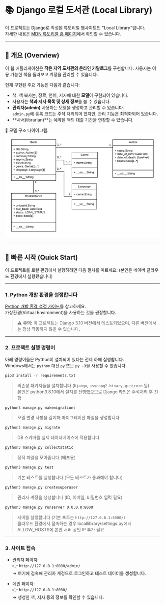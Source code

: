 # 📚 Django 로컬 도서관 (Local Library)

이 프로젝트는 Django로 작성된 튜토리얼 웹사이트인 "Local Library"입니다.  
자세한 내용은 [MDN 튜토리얼 홈 페이지](https://developer.mozilla.org/en-US/docs/Learn/Server-side/Django/Tutorial_local_library_website)에서 확인할 수 있습니다.

---

## 📌 개요 (Overview)

이 웹 애플리케이션은 **작은 지역 도서관의 온라인 카탈로그**를 구현합니다. 사용자는 이용 가능한 책을 둘러보고 계정을 관리할 수 있습니다.

현재 구현된 주요 기능은 다음과 같습니다:

- 책, 책 복사본, 장르, 언어, 저자에 대한 **모델**이 구현되어 있습니다.
- 사용자는 **책과 저자 목록 및 상세 정보**를 볼 수 있습니다.
- **관리자(admin)** 사용자는 모델을 생성하고 관리할 수 있습니다.  
  `admin.py`에 등록 코드는 주석 처리되어 있지만, 관리 기능은 최적화되어 있습니다.
- **사서(librarian)**는 예약된 책의 대출 기간을 연장할 수 있습니다.

📌 모델 구조 다이어그램:  
![로컬 도서관 모델](https://raw.githubusercontent.com/mdn/django-locallibrary-tutorial/master/catalog/static/images/local_library_model_uml.png)

---

## 🚀 빠른 시작 (Quick Start)

이 프로젝트를 로컬 환경에서 실행하려면 다음 절차를 따르세요: (본인은 네이버 클라우드 환경에서 실행했습니다)

---

### 1. Python 개발 환경을 설정합니다  
[Python 개발 환경 설정 가이드](https://developer.mozilla.org/en-US/docs/Learn/Server-side/Django/development_environment)를 참고하세요.  
가상환경(Virtual Environment)을 사용하는 것을 권장합니다.

> ⚠️ **주의:** 이 프로젝트는 Django 3.10 버전에서 테스트되었으며, 다른 버전에서는 정상 작동하지 않을 수 있습니다.

---

### 2. 프로젝트 실행 명령어

아래 명령어들은 Python이 설치되어 있다는 전제 하에 실행합니다.  
Windows에서는 `python` 대신 `py` 또는 `py -3`을 사용할 수 있습니다.

```bash
pip3 install -r requirements.txt
```
> 의존성 패키지들을 설치합니다 (`Django`, `psycopg2-binary`, `gunicorn` 등)
> <br/>본인은 python3.8.10에서 설치를 진행했으므로 Django 라인은 주석처리 후 진행

```bash
python3 manage.py makemigrations
```
> 모델 변경 사항을 감지해 마이그레이션 파일을 생성합니다

```bash
python3 manage.py migrate
```
> DB 스키마를 실제 데이터베이스에 적용합니다

```bash
python3 manage.py collectstatic
```
> 정적 파일을 모아줍니다 (배포용)

```bash
python3 manage.py test
```
> 기본 테스트를 실행합니다 (모든 테스트가 통과해야 합니다)

```bash
python3 manage.py createsuperuser
```
> 관리자 계정을 생성합니다 (ID, 이메일, 비밀번호 입력 필요)

```bash
python3 manage.py runserver 0.0.0.0:8000
```
> 서버를 실행합니다 (기본 포트는 `http://127.0.0.1:8000/`)
> <br/>클라우드 환경에서 접속하는 경우 locallibrary/settings.py에서 ALLOW_HOSTS에 본인 서버 공인 IP 추가 필요
---

### 3. 사이트 접속

- 관리자 페이지:  
  👉 `http://127.0.0.1:8000/admin/`  
  → 여기에 접속해 관리자 계정으로 로그인하고 테스트 데이터를 생성합니다.

- 메인 페이지:  
  👉 `http://127.0.0.1:8000/`  
  → 생성한 책, 저자 등의 정보를 확인할 수 있습니다.
